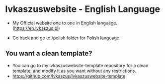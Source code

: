 # lvkaszuswebsite - English Language
- My Official website one to one in English language. (https://en.lvkaszus.pl)

- Go back and go to /polish folder for Polish language.

## You want a clean template?
- You can go to my lvkaszuswebsite-template repository for a clean template, and modify it as you want without any restrictions.
- https://github.com/lvkaszus/lvkaszuswebsite-template
